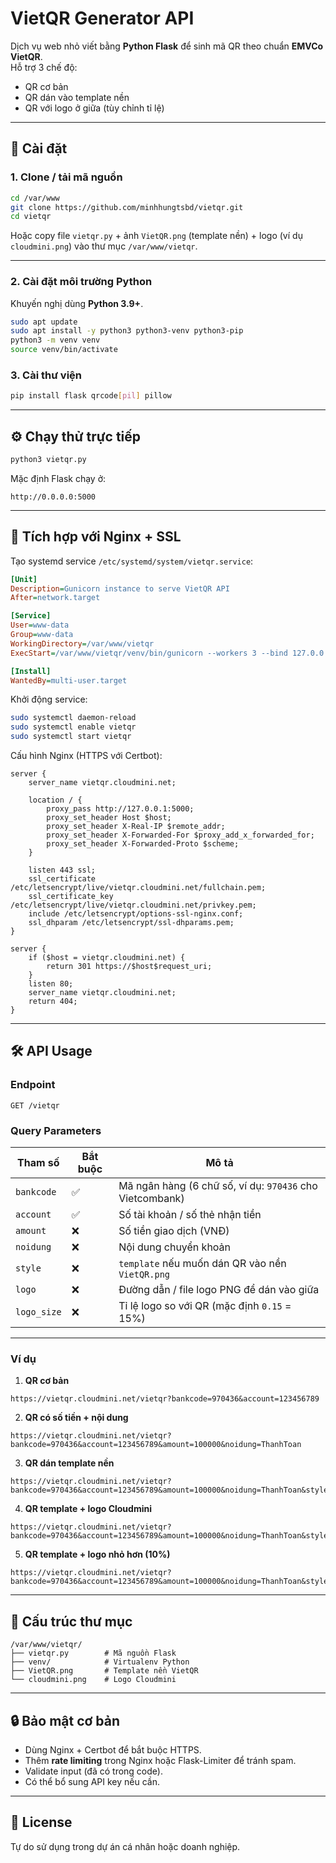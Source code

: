 # VietQR Generator API

Dịch vụ web nhỏ viết bằng **Python Flask** để sinh mã QR theo chuẩn **EMVCo VietQR**.  
Hỗ trợ 3 chế độ:
- QR cơ bản
- QR dán vào template nền
- QR với logo ở giữa (tùy chỉnh tỉ lệ)

---

## 🚀 Cài đặt

### 1. Clone / tải mã nguồn
```bash
cd /var/www
git clone https://github.com/minhhungtsbd/vietqr.git
cd vietqr
```

Hoặc copy file `vietqr.py` + ảnh `VietQR.png` (template nền) + logo (ví dụ `cloudmini.png`) vào thư mục `/var/www/vietqr`.

---

### 2. Cài đặt môi trường Python
Khuyến nghị dùng **Python 3.9+**.

```bash
sudo apt update
sudo apt install -y python3 python3-venv python3-pip
python3 -m venv venv
source venv/bin/activate
```

### 3. Cài thư viện
```bash
pip install flask qrcode[pil] pillow
```

---

## ⚙️ Chạy thử trực tiếp

```bash
python3 vietqr.py
```

Mặc định Flask chạy ở:
```
http://0.0.0.0:5000
```

---

## 🔗 Tích hợp với Nginx + SSL

Tạo systemd service `/etc/systemd/system/vietqr.service`:

```ini
[Unit]
Description=Gunicorn instance to serve VietQR API
After=network.target

[Service]
User=www-data
Group=www-data
WorkingDirectory=/var/www/vietqr
ExecStart=/var/www/vietqr/venv/bin/gunicorn --workers 3 --bind 127.0.0.1:5000 vietqr:app

[Install]
WantedBy=multi-user.target
```

Khởi động service:
```bash
sudo systemctl daemon-reload
sudo systemctl enable vietqr
sudo systemctl start vietqr
```

Cấu hình Nginx (HTTPS với Certbot):
```nginx
server {
    server_name vietqr.cloudmini.net;

    location / {
        proxy_pass http://127.0.0.1:5000;
        proxy_set_header Host $host;
        proxy_set_header X-Real-IP $remote_addr;
        proxy_set_header X-Forwarded-For $proxy_add_x_forwarded_for;
        proxy_set_header X-Forwarded-Proto $scheme;
    }

    listen 443 ssl;
    ssl_certificate /etc/letsencrypt/live/vietqr.cloudmini.net/fullchain.pem;
    ssl_certificate_key /etc/letsencrypt/live/vietqr.cloudmini.net/privkey.pem;
    include /etc/letsencrypt/options-ssl-nginx.conf;
    ssl_dhparam /etc/letsencrypt/ssl-dhparams.pem;
}

server {
    if ($host = vietqr.cloudmini.net) {
        return 301 https://$host$request_uri;
    }
    listen 80;
    server_name vietqr.cloudmini.net;
    return 404;
}
```

---

## 🛠️ API Usage

### Endpoint
```
GET /vietqr
```

### Query Parameters

| Tham số     | Bắt buộc | Mô tả |
|-------------|----------|-------|
| `bankcode`  | ✅       | Mã ngân hàng (6 chữ số, ví dụ: `970436` cho Vietcombank) |
| `account`   | ✅       | Số tài khoản / số thẻ nhận tiền |
| `amount`    | ❌       | Số tiền giao dịch (VNĐ) |
| `noidung`   | ❌       | Nội dung chuyển khoản |
| `style`     | ❌       | `template` nếu muốn dán QR vào nền `VietQR.png` |
| `logo`      | ❌       | Đường dẫn / file logo PNG để dán vào giữa |
| `logo_size` | ❌       | Tỉ lệ logo so với QR (mặc định `0.15` = 15%) |

---

### Ví dụ

1. **QR cơ bản**  
```
https://vietqr.cloudmini.net/vietqr?bankcode=970436&account=123456789
```

2. **QR có số tiền + nội dung**  
```
https://vietqr.cloudmini.net/vietqr?bankcode=970436&account=123456789&amount=100000&noidung=ThanhToan
```

3. **QR dán template nền**  
```
https://vietqr.cloudmini.net/vietqr?bankcode=970436&account=123456789&amount=100000&noidung=ThanhToan&style=template
```

4. **QR template + logo Cloudmini**  
```
https://vietqr.cloudmini.net/vietqr?bankcode=970436&account=123456789&amount=100000&noidung=ThanhToan&style=template&logo=cloudmini.png
```

5. **QR template + logo nhỏ hơn (10%)**  
```
https://vietqr.cloudmini.net/vietqr?bankcode=970436&account=123456789&amount=100000&noidung=ThanhToan&style=template&logo=cloudmini.png&logo_size=0.1
```

---

## 📂 Cấu trúc thư mục

```
/var/www/vietqr/
├── vietqr.py        # Mã nguồn Flask
├── venv/            # Virtualenv Python
├── VietQR.png       # Template nền VietQR
└── cloudmini.png    # Logo Cloudmini
```

---

## 🔒 Bảo mật cơ bản

- Dùng Nginx + Certbot để bắt buộc HTTPS.  
- Thêm **rate limiting** trong Nginx hoặc Flask-Limiter để tránh spam.  
- Validate input (đã có trong code).  
- Có thể bổ sung API key nếu cần.  

---

## 📜 License
Tự do sử dụng trong dự án cá nhân hoặc doanh nghiệp.
